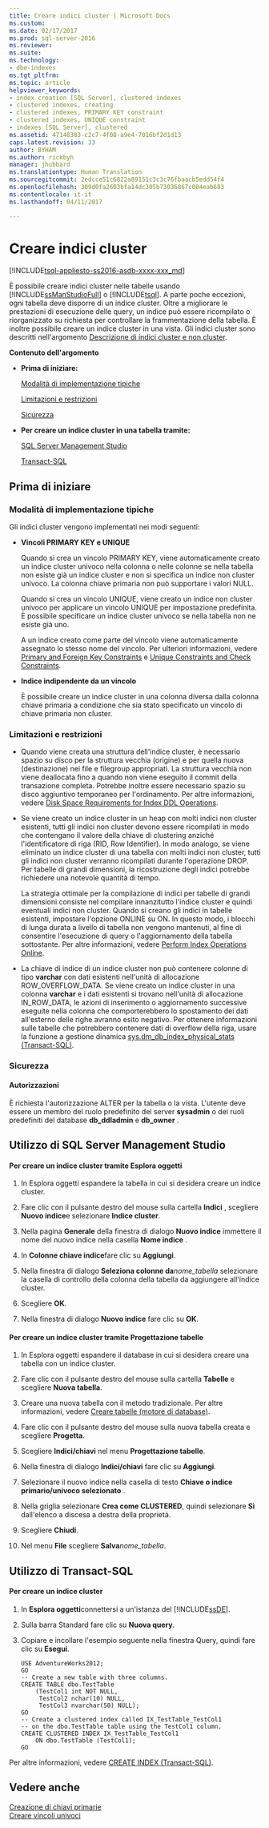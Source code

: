 ```yaml
---
title: Creare indici cluster | Microsoft Docs
ms.custom: 
ms.date: 02/17/2017
ms.prod: sql-server-2016
ms.reviewer: 
ms.suite: 
ms.technology:
- dbe-indexes
ms.tgt_pltfrm: 
ms.topic: article
helpviewer_keywords:
- index creation [SQL Server], clustered indexes
- clustered indexes, creating
- clustered indexes, PRIMARY KEY constraint
- clustered indexes, UNIQUE constraint
- indexes [SQL Server], clustered
ms.assetid: 47148383-c2c7-4f08-a9e4-7016bf2d1d13
caps.latest.revision: 33
author: BYHAM
ms.author: rickbyh
manager: jhubbard
ms.translationtype: Human Translation
ms.sourcegitcommit: 2edcce51c6822a89151c3c3c76fbaacb5edd54f4
ms.openlocfilehash: 309d0fa2603bfa14dc305b73036867c084eab683
ms.contentlocale: it-it
ms.lasthandoff: 04/11/2017

---
```

# <a name="create-clustered-indexes"></a>Creare indici cluster
[!INCLUDE[tsql-appliesto-ss2016-asdb-xxxx-xxx_md](../../includes/tsql-appliesto-ss2016-asdb-xxxx-xxx-md.md)]

  È possibile creare indici cluster nelle tabelle usando [!INCLUDE[ssManStudioFull](../../includes/ssmanstudiofull-md.md)] o [!INCLUDE[tsql](../../includes/tsql-md.md)]. A parte poche eccezioni, ogni tabella deve disporre di un indice cluster. Oltre a migliorare le prestazioni di esecuzione delle query, un indice può essere ricompilato o riorganizzato su richiesta per controllare la frammentazione della tabella. È inoltre possibile creare un indice cluster in una vista. Gli indici cluster sono descritti nell'argomento [Descrizione di indici cluster e non cluster](../../relational-databases/indexes/clustered-and-nonclustered-indexes-described.md).  
  
 **Contenuto dell'argomento**  
  
-   **Prima di iniziare:**  
  
     [Modalità di implementazione tipiche](#Implementations)  
  
     [Limitazioni e restrizioni](#Restrictions)  
  
     [Sicurezza](#Security)  
  
-   **Per creare un indice cluster in una tabella tramite:**  
  
     [SQL Server Management Studio](#SSMSProcedure)  
  
     [Transact-SQL](#TsqlProcedure)  
  
##  <a name="BeforeYouBegin"></a> Prima di iniziare  
  
###  <a name="Implementations"></a> Modalità di implementazione tipiche  
 Gli indici cluster vengono implementati nei modi seguenti:  
  
-   **Vincoli PRIMARY KEY e UNIQUE**  
  
     Quando si crea un vincolo PRIMARY KEY, viene automaticamente creato un indice cluster univoco nella colonna o nelle colonne se nella tabella non esiste già un indice cluster e non si specifica un indice non cluster univoco. La colonna chiave primaria non può supportare i valori NULL.  
  
     Quando si crea un vincolo UNIQUE, viene creato un indice non cluster univoco per applicare un vincolo UNIQUE per impostazione predefinita. È possibile specificare un indice cluster univoco se nella tabella non ne esiste già uno.  
  
     A un indice creato come parte del vincolo viene automaticamente assegnato lo stesso nome del vincolo. Per ulteriori informazioni, vedere [Primary and Foreign Key Constraints](../../relational-databases/tables/primary-and-foreign-key-constraints.md) e [Unique Constraints and Check Constraints](../../relational-databases/tables/unique-constraints-and-check-constraints.md).  
  
-   **Indice indipendente da un vincolo**  
  
     È possibile creare un indice cluster in una colonna diversa dalla colonna chiave primaria a condizione che sia stato specificato un vincolo di chiave primaria non cluster.  
  
###  <a name="Restrictions"></a> Limitazioni e restrizioni  
  
-   Quando viene creata una struttura dell'indice cluster, è necessario spazio su disco per la struttura vecchia (origine) e per quella nuova (destinazione) nei file e filegroup appropriati. La struttura vecchia non viene deallocata fino a quando non viene eseguito il commit della transazione completa. Potrebbe inoltre essere necessario spazio su disco aggiuntivo temporaneo per l'ordinamento. Per altre informazioni, vedere [Disk Space Requirements for Index DDL Operations](../../relational-databases/indexes/disk-space-requirements-for-index-ddl-operations.md).  
  
-   Se viene creato un indice cluster in un heap con molti indici non cluster esistenti, tutti gli indici non cluster devono essere ricompilati in modo che contengano il valore della chiave di clustering anziché l'identificatore di riga (RID, Row Identifier). In modo analogo, se viene eliminato un indice cluster di una tabella con molti indici non cluster, tutti gli indici non cluster verranno ricompilati durante l'operazione DROP. Per tabelle di grandi dimensioni, la ricostruzione degli indici potrebbe richiedere una notevole quantità di tempo.  
  
     La strategia ottimale per la compilazione di indici per tabelle di grandi dimensioni consiste nel compilare innanzitutto l'indice cluster e quindi eventuali indici non cluster. Quando si creano gli indici in tabelle esistenti, impostare l'opzione ONLINE su ON. In questo modo, i blocchi di lunga durata a livello di tabella non vengono mantenuti, al fine di consentire l'esecuzione di query o l'aggiornamento della tabella sottostante. Per altre informazioni, vedere [Perform Index Operations Online](../../relational-databases/indexes/perform-index-operations-online.md).  
  
-   La chiave di indice di un indice cluster non può contenere colonne di tipo **varchar** con dati esistenti nell'unità di allocazione ROW_OVERFLOW_DATA. Se viene creato un indice cluster in una colonna **varchar** e i dati esistenti si trovano nell'unità di allocazione IN_ROW_DATA, le azioni di inserimento o aggiornamento successive eseguite nella colonna che comporterebbero lo spostamento dei dati all'esterno delle righe avranno esito negativo. Per ottenere informazioni sulle tabelle che potrebbero contenere dati di overflow della riga, usare la funzione a gestione dinamica [sys.dm_db_index_physical_stats &#40;Transact-SQL&#41;](../../relational-databases/system-dynamic-management-views/sys-dm-db-index-physical-stats-transact-sql.md).  
  
###  <a name="Security"></a> Sicurezza  
  
####  <a name="Permissions"></a> Autorizzazioni  
 È richiesta l'autorizzazione ALTER per la tabella o la vista. L'utente deve essere un membro del ruolo predefinito del server **sysadmin** o dei ruoli predefiniti del database **db_ddladmin** e **db_owner** .  
  
##  <a name="SSMSProcedure"></a> Utilizzo di SQL Server Management Studio  
  
#### <a name="to-create-a-clustered-index-by-using-object-explorer"></a>Per creare un indice cluster tramite Esplora oggetti  
  
1.  In Esplora oggetti espandere la tabella in cui si desidera creare un indice cluster.  
  
2.  Fare clic con il pulsante destro del mouse sulla cartella **Indici** , scegliere **Nuovo indice**e selezionare **Indice cluster**.  
  
3.  Nella pagina **Generale** della finestra di dialogo **Nuovo indice** immettere il nome del nuovo indice nella casella **Nome indice** .  
  
4.  In **Colonne chiave indice**fare clic su **Aggiungi**.  
  
5.  Nella finestra di dialogo **Seleziona colonne da***nome_tabella* selezionare la casella di controllo della colonna della tabella da aggiungere all'indice cluster.  
  
6.  Scegliere **OK**.  
  
7.  Nella finestra di dialogo **Nuovo indice** fare clic su **OK**.  
  
#### <a name="to-create-a-clustered-index-by-using-the-table-designer"></a>Per creare un indice cluster tramite Progettazione tabelle  
  
1.  In Esplora oggetti espandere il database in cui si desidera creare una tabella con un indice cluster.  
  
2.  Fare clic con il pulsante destro del mouse sulla cartella **Tabelle** e scegliere **Nuova tabella**.  
  
3.  Creare una nuova tabella con il metodo tradizionale. Per altre informazioni, vedere [Creare tabelle &#40;motore di database&#41;](../../relational-databases/tables/create-tables-database-engine.md).  
  
4.  Fare clic con il pulsante destro del mouse sulla nuova tabella creata e scegliere **Progetta**.  
  
5.  Scegliere **Indici/chiavi** nel menu **Progettazione tabelle**.  
  
6.  Nella finestra di dialogo **Indici/chiavi** fare clic su **Aggiungi**.  
  
7.  Selezionare il nuovo indice nella casella di testo **Chiave o indice primario/univoco selezionato** .  
  
8.  Nella griglia selezionare **Crea come CLUSTERED**, quindi selezionare **Sì** dall'elenco a discesa a destra della proprietà.  
  
9. Scegliere **Chiudi**.  
  
10. Nel menu **File** scegliere **Salva***nome_tabella*.  
  
##  <a name="TsqlProcedure"></a> Utilizzo di Transact-SQL  
  
#### <a name="to-create-a-clustered-index"></a>Per creare un indice cluster  
  
1.  In **Esplora oggetti**connettersi a un'istanza del [!INCLUDE[ssDE](../../includes/ssde-md.md)].  
  
2.  Sulla barra Standard fare clic su **Nuova query**.  
  
3.  Copiare e incollare l'esempio seguente nella finestra Query, quindi fare clic su **Esegui**.  
  
    ```  
    USE AdventureWorks2012;  
    GO  
    -- Create a new table with three columns.  
    CREATE TABLE dbo.TestTable  
        (TestCol1 int NOT NULL,  
         TestCol2 nchar(10) NULL,  
         TestCol3 nvarchar(50) NULL);  
    GO  
    -- Create a clustered index called IX_TestTable_TestCol1  
    -- on the dbo.TestTable table using the TestCol1 column.  
    CREATE CLUSTERED INDEX IX_TestTable_TestCol1   
        ON dbo.TestTable (TestCol1);   
    GO  
    ```  
  
 Per altre informazioni, vedere [CREATE INDEX &#40;Transact-SQL&#41;](../../t-sql/statements/create-index-transact-sql.md).  
  
## <a name="see-also"></a>Vedere anche  
 [Creazione di chiavi primarie](../../relational-databases/tables/create-primary-keys.md)   
 [Creare vincoli univoci](../../relational-databases/tables/create-unique-constraints.md)  
  
  

